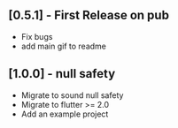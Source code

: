 ## [0.5.1] - First Release on pub

* Fix bugs
* add main gif to readme

## [1.0.0] - null safety

* Migrate to sound null safety
* Migrate to flutter >= 2.0 
* Add an example project